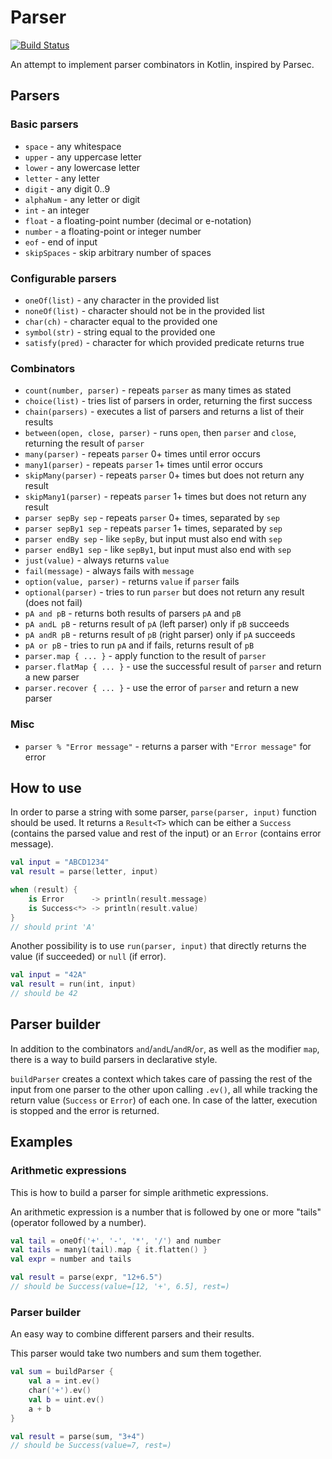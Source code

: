 Parser
======

[![Build Status](https://travis-ci.org/fintara/parser.svg?branch=master)](https://travis-ci.org/fintara/parser)

An attempt to implement parser combinators in Kotlin, inspired by Parsec.

## Parsers

### Basic parsers
* `space` - any whitespace
* `upper` - any uppercase letter
* `lower` - any lowercase letter
* `letter` - any letter
* `digit` - any digit 0..9
* `alphaNum` - any letter or digit
* `int` - an integer
* `float` - a floating-point number (decimal or e-notation)
* `number` - a floating-point or integer number
* `eof` - end of input
* `skipSpaces` - skip arbitrary number of spaces

### Configurable parsers
* `oneOf(list)` - any character in the provided list
* `noneOf(list)` - character should not be in the provided list
* `char(ch)` - character equal to the provided one
* `symbol(str)` - string equal to the provided one
* `satisfy(pred)` - character for which provided predicate returns true

### Combinators
* `count(number, parser)` - repeats `parser` as many times as stated
* `choice(list)` - tries list of parsers in order, returning the first success
* `chain(parsers)` - executes a list of parsers and returns a list of their results
* `between(open, close, parser)` - runs `open`, then `parser` and `close`, returning the result of `parser`
* `many(parser)` - repeats `parser` 0+ times until error occurs
* `many1(parser)` - repeats `parser` 1+ times until error occurs
* `skipMany(parser)` - repeats `parser` 0+ times but does not return any result
* `skipMany1(parser)` - repeats `parser` 1+ times but does not return any result
* `parser sepBy sep` - repeats `parser` 0+ times, separated by `sep`
* `parser sepBy1 sep` - repeats `parser` 1+ times, separated by `sep`
* `parser endBy sep` - like `sepBy`, but input must also end with `sep`
* `parser endBy1 sep` - like `sepBy1`, but input must also end with `sep`
* `just(value)` - always returns `value`
* `fail(message)` - always fails with `message`
* `option(value, parser)` - returns `value` if `parser` fails
* `optional(parser)` - tries to run `parser` but does not return any result (does not fail)
* `pA and pB` - returns both results of parsers `pA` and `pB`
* `pA andL pB` - returns result of `pA` (left parser) only if `pB` succeeds
* `pA andR pB` - returns result of `pB` (right parser) only if `pA` succeeds
* `pA or pB` - tries to run `pA` and if fails, returns result of `pB`
* `parser.map { ... }` - apply function to the result of `parser`
* `parser.flatMap { ... }` - use the successful result of `parser` and return a new parser
* `parser.recover { ... }` - use the error of `parser` and return a new parser

### Misc
* `parser % "Error message"` - returns a parser with `"Error message"` for error

## How to use
In order to parse a string with some parser, `parse(parser, input)` function should be used.
It returns a `Result<T>` which can be either a `Success` (contains the parsed value and rest of the input) 
or an `Error` (contains error message).

```kotlin
val input = "ABCD1234"
val result = parse(letter, input)

when (result) {
    is Error      -> println(result.message)
    is Success<*> -> println(result.value)
}
// should print 'A'
```

Another possibility is to use `run(parser, input)` that directly returns the value (if succeeded) or `null` (if error).

```kotlin
val input = "42A"
val result = run(int, input)
// should be 42
```

## Parser builder
In addition to the combinators `and`/`andL`/`andR`/`or`, as well as the modifier `map`, 
there is a way to build parsers in declarative style.

`buildParser` creates a context which takes care of passing the rest of the input 
from one parser to the other upon calling `.ev()`, all while tracking the return value (`Success` or `Error`) of each one.
In case of the latter, execution is stopped and the error is returned.

## Examples
### Arithmetic expressions
This is how to build a parser for simple arithmetic expressions.

An arithmetic expression is a number that is followed by one or more "tails" (operator followed by a number).
```kotlin
val tail = oneOf('+', '-', '*', '/') and number
val tails = many1(tail).map { it.flatten() }
val expr = number and tails

val result = parse(expr, "12+6.5")
// should be Success(value=[12, '+', 6.5], rest=)
```

### Parser builder
An easy way to combine different parsers and their results.

This parser would take two numbers and sum them together.
```kotlin
val sum = buildParser {
    val a = int.ev()
    char('+').ev()
    val b = uint.ev()
    a + b
}

val result = parse(sum, "3+4")
// should be Success(value=7, rest=)
```
